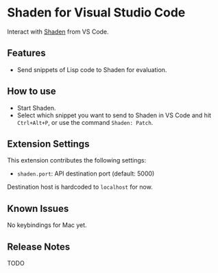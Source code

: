 # Shaden for Visual Studio Code

Interact with [Shaden](https://github.com/brettbuddin/shaden) from VS Code.

## Features

* Send snippets of Lisp code to Shaden for evaluation.

## How to use

* Start Shaden.
* Select which snippet you want to send to Shaden in VS Code and hit `Ctrl+Alt+P`, or use the command `Shaden: Patch`.

## Extension Settings

This extension contributes the following settings:

* `shaden.port`: API destination port (default: 5000)

Destination host is hardcoded to `localhost` for now.

## Known Issues

No keybindings for Mac yet.

## Release Notes

TODO

